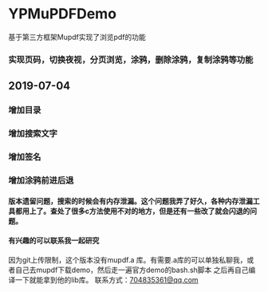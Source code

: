 # YPMuPDFDemo
基于第三方框架Mupdf实现了浏览pdf的功能
### 实现页码，切换夜视，分页浏览，涂鸦，删除涂鸦，复制涂鸦等功能
## 2019-07-04
### 增加目录
### 增加搜索文字
### 增加签名
### 增加涂鸦前进后退

#### 版本遗留问题，搜索的时候会有内存泄漏。这个问题我弄了好久，各种内存泄漏工具都用上了。查处了很多c方法使用不对的地方，但是还有一些改了就会闪退的问题。
#### 有兴趣的可以联系我一起研究

因为git上传限制，这个版本没有mupdf.a 库。有需要.a库的可以单独私聊我，或者自己去mupdf下载demo，然后走一遍官方demo的bash.sh脚本
之后再自己编译一下就能拿到他的lib库。
联系方式：704835361@qq.com
